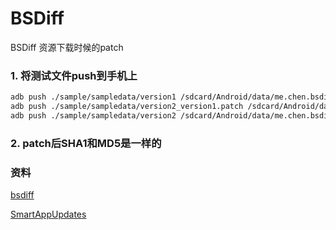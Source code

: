# BSDiff

BSDiff 资源下载时候的patch

### 1. 将测试文件push到手机上

```bash
adb push ./sample/sampledata/version1 /sdcard/Android/data/me.chen.bsdiff.sample/cache/version1
adb push ./sample/sampledata/version2_version1.patch /sdcard/Android/data/me.chen.bsdiff.sample/cache/version2_version1.patch
adb push ./sample/sampledata/version2 /sdcard/Android/data/me.chen.bsdiff.sample/cache/version2
```

### 2. patch后SHA1和MD5是一样的

### 资料

[bsdiff](http://www.daemonology.net/bsdiff/)

[SmartAppUpdates](https://github.com/cundong/SmartAppUpdates)

